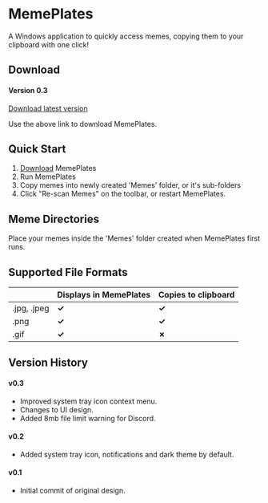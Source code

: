 # MemePlates

A Windows application to quickly access memes, copying them to your clipboard with one click!

## Download

#### Version 0.3
<a href="https://www.dropbox.com/s/smq4fanttth0ekt/MemePlates.exe?dl=0">Download latest version</a>

Use the above link to download MemePlates.

## Quick Start
1. <a href="https://www.dropbox.com/s/smq4fanttth0ekt/MemePlates.exe?dl=0">Download</a> MemePlates
2. Run MemePlates
3. Copy memes into newly created 'Memes' folder, or it's sub-folders
4. Click "Re-scan Memes" on the toolbar, or restart MemePlates.

## Meme Directories

Place your memes inside the 'Memes' folder created when MemePlates first runs.

## Supported File Formats


|                |Displays in MemePlates         |Copies to clipboard                         |
|----------------|-------------------------------|-----------------------------|
|.jpg, .jpeg   |**✓**|**✓**|
|.png          |**✓**|**✓**|
|.gif          |**✓**|**✗**|

## Version History
#### v0.3
* Improved system tray icon context menu.
* Changes to UI design.
* Added 8mb file limit warning for Discord.

#### v0.2 
* Added system tray icon, notifications and dark theme by default.

#### v0.1
* Initial commit of original design.

